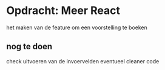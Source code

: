 # Opdracht: Meer React
het maken van de feature om een voorstelling te boeken

## nog te doen
check uitvoeren van de invoervelden
eventueel cleaner code
